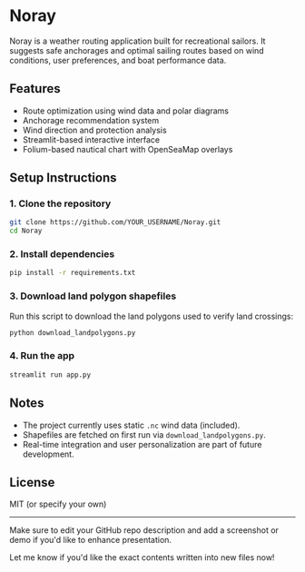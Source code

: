 # Noray

Noray is a weather routing application built for recreational sailors. It suggests safe anchorages and optimal sailing routes based on wind conditions, user preferences, and boat performance data.

## Features
- Route optimization using wind data and polar diagrams
- Anchorage recommendation system
- Wind direction and protection analysis
- Streamlit-based interactive interface
- Folium-based nautical chart with OpenSeaMap overlays

## Setup Instructions

### 1. Clone the repository
```bash
git clone https://github.com/YOUR_USERNAME/Noray.git
cd Noray
```

### 2. Install dependencies
```bash
pip install -r requirements.txt
```

### 3. Download land polygon shapefiles
Run this script to download the land polygons used to verify land crossings:
```bash
python download_landpolygons.py
```

### 4. Run the app
```bash
streamlit run app.py
```

## Notes
- The project currently uses static `.nc` wind data (included).
- Shapefiles are fetched on first run via `download_landpolygons.py`.
- Real-time integration and user personalization are part of future development.

## License
MIT (or specify your own)

---

Make sure to edit your GitHub repo description and add a screenshot or demo if you'd like to enhance presentation.

Let me know if you'd like the exact contents written into new files now!
